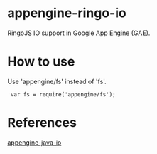 appengine-ringo-io
===================
RingoJS IO support in Google App Engine (GAE).

How to use
===================
Use 'appengine/fs' instead of 'fs'.

     var fs = require('appengine/fs');

References
===================
[appengine-java-io](http://code.google.com/p/appengine-java-io/)